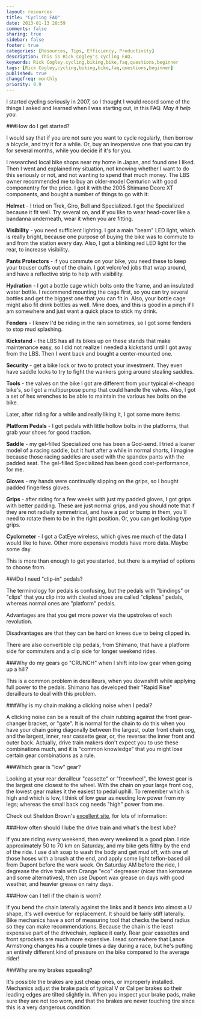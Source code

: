 ```yaml
---
layout: resources
title: "Cycling FAQ"
date: 2013-01-13 20:59
comments: false
sharing: true
sidebar: false
footer: true
categories: [Resources, Tips, Efficiency, Productivity]
description: This is Rick Cogley's cycling FAQ.
keywords: Rick Cogley,cycling,biking,bike,faq,questions,beginner
tags: [Rick Cogley,cycling,biking,bike,faq,questions,beginner]
published: true
changefreq: monthly
priority: 0.9
---
```

I started cycling seriously in 2007, so I thought I would record some of the things I asked and learned when I was starting out, in this FAQ. _May it help you._

###How do I get started?

I would say that if you are not sure you want to cycle regularly, then borrow a bicycle, and try it for a while. Or, buy an inexpensive one that you can try for several months, while you decide if it's for you. 

I researched local bike shops near my home in Japan, and found one I liked. Then I went and explained my situation, not knowing whether I want to do this seriously or not, and not wanting to spend that much money. The LBS owner recommended me to buy an older-model Centurion with good componentry for the price. I got it with the 2005 Shimano Deore XT components, and bought a number of things to go with it: 

__Helmet__ - I tried on Trek, Giro, Bell and Specialized. I got the Specialized because it fit well. Try several on, and if you like to wear head-cover like a bandanna underneath, wear it when you are fitting. 

__Visibility__ - you need sufficient lighting. I got a main "beam" LED light, which is really bright, because one purpose of buying the bike was to commute to and from the station every day. Also, I got a blinking red LED light for the rear, to increase visibility. 

__Pants Protectors__ - if you commute on your bike, you need these to keep your trouser cuffs out of the chain. I got velcro'ed jobs that wrap around, and have a reflective strip to help with visibility. 

__Hydration__ - I got a bottle cage which bolts onto the frame, and an insulated water bottle. I recommend mounting the cage first, so you can try several bottles and get the biggest one that you can fit in. Also, your bottle cage might also fit drink bottles as well. Mine does, and this is good in a pinch if I am somewhere and just want a quick place to stick my drink. 

__Fenders__ - I knew I'd be riding in the rain sometimes, so I got some fenders to stop mud splashing. 

__Kickstand__ - the LBS has all its bikes up on these stands that make maintenance easy, so I did not realize I needed a kickstand until I got away from the LBS. Then I went back and bought a center-mounted one. 

__Security__ - get a bike lock or two to protect your investment. They even have saddle locks to try to fight the wankers going around stealing saddles. 

__Tools__ - the valves on the bike I got are different from your typical el-cheapo bike's, so I got a multipurpose pump that could handle the valves. Also, I got a set of hex wrenches to be able to maintain the various hex bolts on the bike. 

Later, after riding for a while and really liking it, I got some more items: 

__Platform Pedals__ - I got pedals with little hollow bolts in the platforms, that grab your shoes for good traction. 

__Saddle__ - my gel-filled Specialized one has been a God-send. I tried a loaner model of a racing saddle, but it hurt after a while in normal shorts, I imagine because those racing saddles are used with the spandex pants with the padded seat. The gel-filled Specialized has been good cost-performance, for me. 

__Gloves__ - my hands were continually slipping on the grips, so I bought padded fingerless gloves. 

__Grips__ - after riding for a few weeks with just my padded gloves, I got grips with better padding. These are just normal grips, and you should note that if they are not radially symmetrical, and have a pad or bump in them, you'll need to rotate them to be in the right position. Or, you can get locking type grips. 

__Cyclometer__ - I got a CatEye wireless, which gives me much of the data I would like to have. Other more expensive models have more data. Maybe some day. 

This is more than enough to get you started, but there is a myriad of options to choose from. 

###Do I need "clip-in" pedals?

The terminology for pedals is confusing, but the pedals with "bindings" or "clips" that you clip into with cleated shoes are called "clipless" pedals, whereas normal ones are "platform" pedals. 

Advantages are that you get more power via the upstrokes of each revolution. 

Disadvantages are that they can be hard on knees due to being clipped in. 

There are also convertible clip pedals, from Shimano, that have a platform side for commuters and a clip side for longer weekend rides. 

###Why do my gears go "CRUNCH" when I shift into low gear when going up a hill?

This is a common problem in derailleurs, when you downshift while applying full power to the pedals. Shimano has developed their "Rapid Rise" derailleurs to deal with this problem. 

###Why is my chain making a clicking noise when I pedal?

A clicking noise can be a result of the chain rubbing against the front gear-changer bracket, or "gate". It is normal for the chain to do this when you have your chain going diagonally between the largest, outer front chain cog, and the largest, inner, rear cassette gear, or, the reverse: the inner front and outer back. Actually, drive train makers don't expect you to use these combinations much, and it is "common knowledge" that you might lose certain gear combinations as a rule. 

###Which gear is "low" gear?

Looking at your rear derailleur "cassette" or "freewheel", the lowest gear is the largest one closest to the wheel. With the chain on your large front cog, the lowest gear makes it the easiest to pedal uphill. To remember which is high and which is low, I think of low gear as needing low power from my legs; whereas the small back cog needs "high" power from me. 

Check out Sheldon Brown's [excellent site](http://www.sheldonbrown.com), for lots of information: 

###How often should I lube the drive train and what's the best lube?

If you are riding every weekend, then every weekend is a good plan. I ride approximately 50 to 70 km on Saturday, and my bike gets filthy by the end of the ride. I use dish soap to wash the body and get mud off, with one of those hoses with a brush at the end, and apply some light teflon-based oil from Dupont before the work week. On Saturday AM before the ride, I degrease the drive train with Orange "eco" degreaser (nicer than kerosene and some alternatives), then use Dupont wax grease on days with good weather, and heavier grease on rainy days. 

###How can I tell if the chain is worn?

If you bend the chain laterally against the links and it bends into almost a U shape, it's well overdue for replacement. It should be fairly stiff laterally. Bike mechanics have a sort of measuring tool that checks the bend radius so they can make recommendations. Because the chain is the least expensive part of the drivechain, replace it early. Rear gear cassettes and front sprockets are much more expensive. I read somewhere that Lance Armstrong changes his a couple times a day during a race, but he's putting an entirely different kind of pressure on the bike compared to the average rider! 

###Why are my brakes squealing?

It's possible the brakes are just cheap ones, or improperly installed. Mechanics adjust the brake pads of typical V or Caliper brakes so their leading edges are tilted slightly in. When you inspect your brake pads, make sure they are not too worn, and that the brakes are never touching tire since this is a very dangerous condition. 
